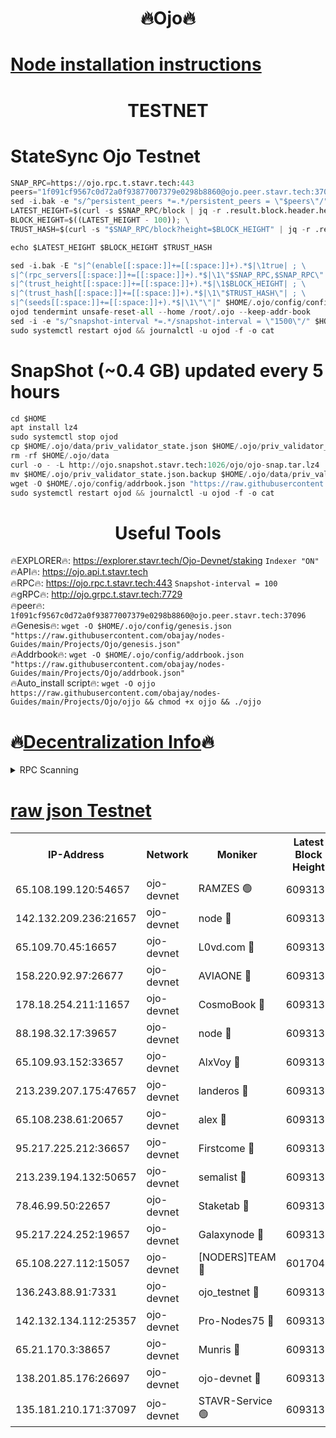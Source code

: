 <h1 align="center"> 🔥Ojo🔥</h1>

[Node installation instructions](https://github.com/obajay/nodes-Guides/tree/main/Projects/Ojo)
=

<h1 align="center"> TESTNET</h1>

# StateSync Ojo Testnet
```python
SNAP_RPC=https://ojo.rpc.t.stavr.tech:443
peers="1f091cf9567c0d72a0f93877007379e0298b8860@ojo.peer.stavr.tech:37096"
sed -i.bak -e "s/^persistent_peers *=.*/persistent_peers = \"$peers\"/" $HOME/.ojo/config/config.toml
LATEST_HEIGHT=$(curl -s $SNAP_RPC/block | jq -r .result.block.header.height); \
BLOCK_HEIGHT=$((LATEST_HEIGHT - 100)); \
TRUST_HASH=$(curl -s "$SNAP_RPC/block?height=$BLOCK_HEIGHT" | jq -r .result.block_id.hash)

echo $LATEST_HEIGHT $BLOCK_HEIGHT $TRUST_HASH

sed -i.bak -E "s|^(enable[[:space:]]+=[[:space:]]+).*$|\1true| ; \
s|^(rpc_servers[[:space:]]+=[[:space:]]+).*$|\1\"$SNAP_RPC,$SNAP_RPC\"| ; \
s|^(trust_height[[:space:]]+=[[:space:]]+).*$|\1$BLOCK_HEIGHT| ; \
s|^(trust_hash[[:space:]]+=[[:space:]]+).*$|\1\"$TRUST_HASH\"| ; \
s|^(seeds[[:space:]]+=[[:space:]]+).*$|\1\"\"|" $HOME/.ojo/config/config.toml
ojod tendermint unsafe-reset-all --home /root/.ojo --keep-addr-book
sed -i -e "s/^snapshot-interval *=.*/snapshot-interval = \"1500\"/" $HOME/.ojo/config/app.toml
sudo systemctl restart ojod && journalctl -u ojod -f -o cat
```
# SnapShot (~0.4 GB) updated every 5 hours
```python
cd $HOME
apt install lz4
sudo systemctl stop ojod
cp $HOME/.ojo/data/priv_validator_state.json $HOME/.ojo/priv_validator_state.json.backup
rm -rf $HOME/.ojo/data
curl -o - -L http://ojo.snapshot.stavr.tech:1026/ojo/ojo-snap.tar.lz4 | lz4 -c -d - | tar -x -C $HOME/.ojo --strip-components 2
mv $HOME/.ojo/priv_validator_state.json.backup $HOME/.ojo/data/priv_validator_state.json
wget -O $HOME/.ojo/config/addrbook.json "https://raw.githubusercontent.com/obajay/nodes-Guides/main/Projects/Ojo/addrbook.json"
sudo systemctl restart ojod && journalctl -u ojod -f -o cat
```
 <h1 align="center"> Useful Tools</h1>

🔥EXPLORER🔥:        https://explorer.stavr.tech/Ojo-Devnet/staking        `Indexer "ON"` \
🔥API🔥:                     https://ojo.api.t.stavr.tech \
🔥RPC🔥:                    https://ojo.rpc.t.stavr.tech:443              `Snapshot-interval = 100` \
🔥gRPC🔥:                  http://ojo.grpc.t.stavr.tech:7729 \
🔥peer🔥:                   `1f091cf9567c0d72a0f93877007379e0298b8860@ojo.peer.stavr.tech:37096` \
🔥Genesis🔥:    ```wget -O $HOME/.ojo/config/genesis.json "https://raw.githubusercontent.com/obajay/nodes-Guides/main/Projects/Ojo/genesis.json"``` \
🔥Addrbook🔥:    ```wget -O $HOME/.ojo/config/addrbook.json "https://raw.githubusercontent.com/obajay/nodes-Guides/main/Projects/Ojo/addrbook.json"``` \
🔥Auto_install script🔥: ```wget -O ojjo https://raw.githubusercontent.com/obajay/nodes-Guides/main/Projects/Ojo/ojjo && chmod +x ojjo && ./ojjo```

🔥[Decentralization Info](https://github.com/obajay/StateSync-snapshots/tree/main/Projects/Ojo/Decentralization)🔥
=


<details>
<summary>RPC Scanning</summary>

<h2 align="center"> We scan nodes in real time every 4 hours. And we provide the final result of RPC endpoints.
We cannot influence the operation of these nodes in any way. </h2>


```python
If Voting Power is higher than 0 --> then the Node is a validator of the network and may be subject to attack and be a potential threat to the chain.
```
```python
We marked such validators with a red symbol
```

</details>

[raw json Testnet](https://rpc-check.ojot.stavr.tech/ojot/rpc-ojot-result.json)
=


<table><tr><th>IP-Address</th><th>Network</th><th>Moniker</th><th>Latest Block Height</th><th>Earliest Block Height</th><th>Catching Up</th><th>Tx Index</th><th>Voting Power</th><th>Scan Time</th></tr><tr><td>65.108.199.120:54657</td><td>ojo-devnet</td><td>RAMZES 🟢</td><td>6093133</td><td>306156</td><td>False</td><td>on</td><td>0</td><td>2024-03-28T14:21:47.004313235UTC</td></tr><tr><td>142.132.209.236:21657</td><td>ojo-devnet</td><td>node 🔴</td><td>6093136</td><td>350001</td><td>False</td><td>on</td><td>1999</td><td>2024-03-28T14:22:04.001517609UTC</td></tr><tr><td>65.109.70.45:16657</td><td>ojo-devnet</td><td>L0vd.com 🔴</td><td>6093137</td><td>695918</td><td>False</td><td>off</td><td>998</td><td>2024-03-28T14:22:11.770122013UTC</td></tr><tr><td>158.220.92.97:26677</td><td>ojo-devnet</td><td>AVIAONE 🔴</td><td>6093136</td><td>2754001</td><td>False</td><td>on</td><td>19926</td><td>2024-03-28T14:22:03.258398837UTC</td></tr><tr><td>178.18.254.211:11657</td><td>ojo-devnet</td><td>CosmoBook 🔴</td><td>6093136</td><td>4392001</td><td>False</td><td>off</td><td>1047</td><td>2024-03-28T14:22:04.281080561UTC</td></tr><tr><td>88.198.32.17:39657</td><td>ojo-devnet</td><td>node 🔴</td><td>6093136</td><td>4710001</td><td>False</td><td>on</td><td>112498</td><td>2024-03-28T14:22:06.535700777UTC</td></tr><tr><td>65.109.93.152:33657</td><td>ojo-devnet</td><td>AlxVoy 🔴</td><td>6093136</td><td>4943001</td><td>False</td><td>on</td><td>6350855</td><td>2024-03-28T14:22:03.773343433UTC</td></tr><tr><td>213.239.207.175:47657</td><td>ojo-devnet</td><td>landeros 🔴</td><td>6093136</td><td>4967924</td><td>False</td><td>off</td><td>11083</td><td>2024-03-28T14:22:03.464754669UTC</td></tr><tr><td>65.108.238.61:20657</td><td>ojo-devnet</td><td>alex 🔴</td><td>6093133</td><td>5131001</td><td>False</td><td>on</td><td>11359</td><td>2024-03-28T14:21:46.680745866UTC</td></tr><tr><td>95.217.225.212:36657</td><td>ojo-devnet</td><td>Firstcome 🔴</td><td>6093134</td><td>5251946</td><td>False</td><td>on</td><td>13566</td><td>2024-03-28T14:21:52.485008317UTC</td></tr><tr><td>213.239.194.132:50657</td><td>ojo-devnet</td><td>semalist 🔴</td><td>6093133</td><td>5540522</td><td>False</td><td>on</td><td>27337</td><td>2024-03-28T14:21:47.212649402UTC</td></tr><tr><td>78.46.99.50:22657</td><td>ojo-devnet</td><td>Staketab 🔴</td><td>6093137</td><td>5668501</td><td>False</td><td>on</td><td>1276</td><td>2024-03-28T14:22:11.969499084UTC</td></tr><tr><td>95.217.224.252:19657</td><td>ojo-devnet</td><td>Galaxynode 🔴</td><td>6093137</td><td>5844001</td><td>False</td><td>on</td><td>11888</td><td>2024-03-28T14:22:10.947022545UTC</td></tr><tr><td>65.108.227.112:15057</td><td>ojo-devnet</td><td>[NODERS]TEAM 🔴</td><td>6017044</td><td>5917044</td><td>False</td><td>off</td><td>9999</td><td>2024-03-28T14:22:11.238791450UTC</td></tr><tr><td>136.243.88.91:7331</td><td>ojo-devnet</td><td>ojo_testnet 🔴</td><td>6093134</td><td>5982345</td><td>False</td><td>off</td><td>1000</td><td>2024-03-28T14:21:54.722569136UTC</td></tr><tr><td>142.132.134.112:25357</td><td>ojo-devnet</td><td>Pro-Nodes75 🔴</td><td>6093133</td><td>5993133</td><td>False</td><td>on</td><td>24651</td><td>2024-03-28T14:21:49.830493384UTC</td></tr><tr><td>65.21.170.3:38657</td><td>ojo-devnet</td><td>Munris 🔴</td><td>6093134</td><td>5993134</td><td>False</td><td>off</td><td>20123</td><td>2024-03-28T14:21:52.189804572UTC</td></tr><tr><td>138.201.85.176:26697</td><td>ojo-devnet</td><td>ojo-devnet 🔴</td><td>6093137</td><td>5993137</td><td>False</td><td>on</td><td>1000024000</td><td>2024-03-28T14:22:11.478636919UTC</td></tr><tr><td>135.181.210.171:37097</td><td>ojo-devnet</td><td>STAVR-Service 🟢</td><td>6093133</td><td>6090001</td><td>False</td><td>on</td><td>0</td><td>2024-03-28T14:21:47.559854188UTC</td></tr></table>
